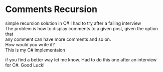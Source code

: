 # Comments Recursion
simple recursion solution in C# I had to try after a failing interview
<br>
The problem is how to display comments to a given post, given the option that<br/>
any comment can have more comments and so on. <br/>
How would you write it?<br/>
This is my C# implementaion<br/>

if you find a better way let me know.
Had to do this one after an interview for C#.
Good Luck!


